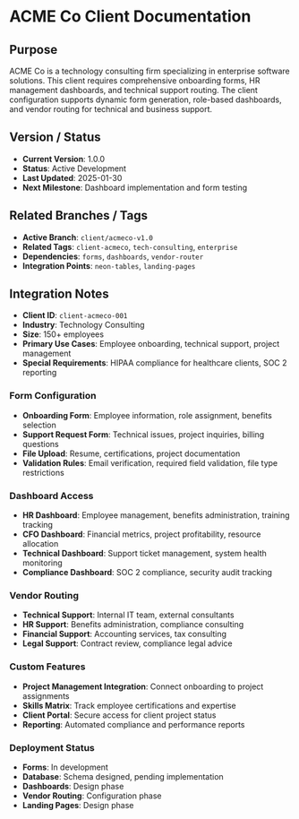 # ACME Co Client Documentation

## Purpose

ACME Co is a technology consulting firm specializing in enterprise software solutions. This client requires comprehensive onboarding forms, HR management dashboards, and technical support routing. The client configuration supports dynamic form generation, role-based dashboards, and vendor routing for technical and business support.

## Version / Status

- **Current Version**: 1.0.0
- **Status**: Active Development
- **Last Updated**: 2025-01-30
- **Next Milestone**: Dashboard implementation and form testing

## Related Branches / Tags

- **Active Branch**: `client/acmeco-v1.0`
- **Related Tags**: `client-acmeco`, `tech-consulting`, `enterprise`
- **Dependencies**: `forms`, `dashboards`, `vendor-router`
- **Integration Points**: `neon-tables`, `landing-pages`

## Integration Notes

- **Client ID**: `client-acmeco-001`
- **Industry**: Technology Consulting
- **Size**: 150+ employees
- **Primary Use Cases**: Employee onboarding, technical support, project management
- **Special Requirements**: HIPAA compliance for healthcare clients, SOC 2 reporting

### Form Configuration

- **Onboarding Form**: Employee information, role assignment, benefits selection
- **Support Request Form**: Technical issues, project inquiries, billing questions
- **File Upload**: Resume, certifications, project documentation
- **Validation Rules**: Email verification, required field validation, file type restrictions

### Dashboard Access

- **HR Dashboard**: Employee management, benefits administration, training tracking
- **CFO Dashboard**: Financial metrics, project profitability, resource allocation
- **Technical Dashboard**: Support ticket management, system health monitoring
- **Compliance Dashboard**: SOC 2 compliance, security audit tracking

### Vendor Routing

- **Technical Support**: Internal IT team, external consultants
- **HR Support**: Benefits administration, compliance consulting
- **Financial Support**: Accounting services, tax consulting
- **Legal Support**: Contract review, compliance legal advice

### Custom Features

- **Project Management Integration**: Connect onboarding to project assignments
- **Skills Matrix**: Track employee certifications and expertise
- **Client Portal**: Secure access for client project status
- **Reporting**: Automated compliance and performance reports

### Deployment Status

- **Forms**: In development
- **Database**: Schema designed, pending implementation
- **Dashboards**: Design phase
- **Vendor Routing**: Configuration phase
- **Landing Pages**: Design phase
